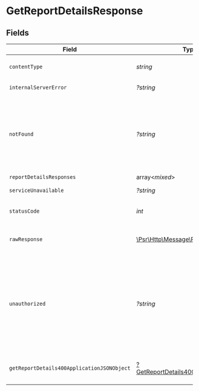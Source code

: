 # GetReportDetailsResponse


## Fields

| Field                                                                                                                                                                                      | Type                                                                                                                                                                                       | Required                                                                                                                                                                                   | Description                                                                                                                                                                                |
| ------------------------------------------------------------------------------------------------------------------------------------------------------------------------------------------ | ------------------------------------------------------------------------------------------------------------------------------------------------------------------------------------------ | ------------------------------------------------------------------------------------------------------------------------------------------------------------------------------------------ | ------------------------------------------------------------------------------------------------------------------------------------------------------------------------------------------ |
| `contentType`                                                                                                                                                                              | *string*                                                                                                                                                                                   | :heavy_check_mark:                                                                                                                                                                         | HTTP response content type for this operation                                                                                                                                              |
| `internalServerError`                                                                                                                                                                      | *?string*                                                                                                                                                                                  | :heavy_minus_sign:                                                                                                                                                                         | **Internal Server Error**<br/>                                                                                                                                                             |
| `notFound`                                                                                                                                                                                 | *?string*                                                                                                                                                                                  | :heavy_minus_sign:                                                                                                                                                                         | **Not Found**\<br/>\<br/>When you'll get `404 Not Found` response:<br/>- The Report doesn't exist.<br/>- The User doesn't have permissions on the Report Account.<br/>                     |
| `reportDetailsResponses`                                                                                                                                                                   | array<*mixed*>                                                                                                                                                                             | :heavy_minus_sign:                                                                                                                                                                         | **OK**                                                                                                                                                                                     |
| `serviceUnavailable`                                                                                                                                                                       | *?string*                                                                                                                                                                                  | :heavy_minus_sign:                                                                                                                                                                         | **Service Unavailable**<br/>                                                                                                                                                               |
| `statusCode`                                                                                                                                                                               | *int*                                                                                                                                                                                      | :heavy_check_mark:                                                                                                                                                                         | HTTP response status code for this operation                                                                                                                                               |
| `rawResponse`                                                                                                                                                                              | [\Psr\Http\Message\ResponseInterface](https://www.php-fig.org/psr/psr-7/#33-psrhttpmessageresponseinterface)                                                                               | :heavy_minus_sign:                                                                                                                                                                         | Raw HTTP response; suitable for custom response parsing                                                                                                                                    |
| `unauthorized`                                                                                                                                                                             | *?string*                                                                                                                                                                                  | :heavy_minus_sign:                                                                                                                                                                         | **Unauthorized**\<br/>\<br/>When you'll get `401 Unauthorized` response:<br/>- The User or Application Token is invalid.<br/>- The User or Application Token doesn't have permission to download Reports.<br/> |
| `getReportDetails400ApplicationJSONObject`                                                                                                                                                 | [?GetReportDetails400ApplicationJSON](../../models/operations/GetReportDetails400ApplicationJSON.md)                                                                                       | :heavy_minus_sign:                                                                                                                                                                         | **Bad Request**<br/>- When the Report status isn't `completed`.<br/>                                                                                                                       |